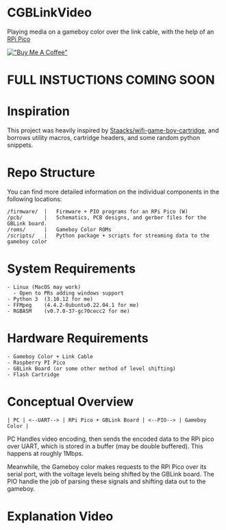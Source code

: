 # CGBLinkVideo

Playing media on a gameboy color over the link cable, with the help of an [RPi Pico](https://www.raspberrypi.com/products/raspberry-pi-pico/)

[!["Buy Me A Coffee"](https://www.buymeacoffee.com/assets/img/custom_images/purple_img.png)](https://buymeacoffee.com/contactchrh)

# FULL INSTUCTIONS COMING SOON

# Inspiration

This project was heavily inspired by [Staacks/wifi-game-boy-cartridge](https://github.com/Staacks/wifi-game-boy-cartridge), and
borrows utility macros, cartridge headers, and some random python snippets.

# Repo Structure

You can find more detailed information on the individual components in the following locations:

```
/firmware/  |   Firmware + PIO programs for an RPi Pico (W)
/pcb/       |   Schematics, PCB designs, and gerber files for the GBLink board.
/roms/      |   Gameboy Color ROMs
/scripts/   |   Python package + scripts for streaming data to the gameboy color 
```

# System Requirements
```
- Linux (MacOS may work)
  - Open to PRs adding windows support
- Python 3  (3.10.12 for me)
- FFMpeg    (4.4.2-0ubuntu0.22.04.1 for me)
- RGBASM    (v0.7.0-37-gc70cecc2 for me)
```

# Hardware Requirements
```
- Gameboy Color + Link Cable
- Raspberry PI Pico
- GBLink Board (or some other method of level shifting)
- Flash Cartridge
```

# Conceptual Overview

```
| PC | <--UART--> | RPi Pico + GBLink Board | <--PIO--> | Gameboy Color | 
```

PC Handles video encoding, then sends the encoded data to the RPi pico over UART, which is stored in a buffer (may be double buffered). 
This happens at roughly 1Mbps.

Meanwhile, the Gameboy color makes requests to the RPi Pico over its serial port, with the voltage levels being shifted by the GBLink board.
The PIO handle the job of parsing these signals and shifting data out to the gameboy.

# Explanation Video
